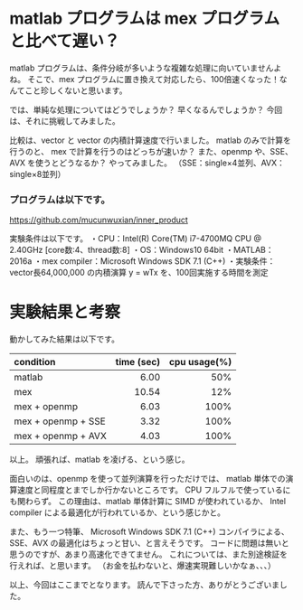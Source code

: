 # matlab プログラムは mex プログラムと比べて遅い？

matlab プログラムは、条件分岐が多いような複雑な処理に向いていませんよね。
そこで、mex プログラムに置き換えて対応したら、100倍速くなった！なんてこと珍しくないと思います。

では、単純な処理についてはどうでしょうか？
早くなるんでしょうか？
今回は、それに挑戦してみました。

比較は、vector と vector の内積計算速度で行いました。
matlab のみで計算を行うのと、
mex で計算を行うのはどっちが速いか？
また、openmp や、SSE、AVX を使うとどうなるか？
やってみました。
（SSE：single×4並列、AVX：single×8並列）

### プログラムは以下です。
https://github.com/mucunwuxian/inner_product

実験条件は以下です。
・CPU：Intel(R) Core(TM) i7-4700MQ CPU @ 2.40GHz [core数:4、thread数:8]
・OS：Windows10 64bit
・MATLAB：2016a
・mex compiler：Microsoft Windows SDK 7.1 (C++)
・実験条件：vector長64,000,000 の内積演算 y = wTx を、100回実施する時間を測定

# 実験結果と考察

動かしてみた結果は以下です。

|condition         |time (sec)|cpu usage(%)|
|:-----------------|---------:|-----------:|
|matlab            |      6.00|         50%|
|mex               |     10.54|         12%|
|mex + openmp      |      6.03|        100%|
|mex + openmp + SSE|      3.32|        100%|
|mex + openmp + AVX|      4.03|        100%|

以上。
頑張れば、matlab を凌げる、という感じ。

面白いのは、openmp を使って並列演算を行っただけでは、
matlab 単体での演算速度と同程度とまでしか行かないところです。
CPU フルフルで使っているにも関わらず。
この理由は、matlab 単体計算に SIMD が使われているか、
Intel compiler による最適化が行われているか、という感じかと。

また、もう一つ特筆、
Microsoft Windows SDK 7.1 (C++) コンパイラによる、
SSE、AVX の最適化はちょっと甘い、と言えそうです。
コードに問題は無いと思うのですが、あまり高速化できてません。
これについては、また別途検証を行えれば、と思います。
（お金を払わないと、爆速実現難しいかなぁ、、、）

以上、今回はここまでとなります。
読んで下さった方、ありがとうございました。
